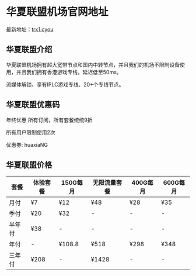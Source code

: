 # 华夏联盟机场官网地址

最新地址：[trx1.cyou](https://wwn.trx1.cyou/#/register?code=vfAYSXw2)

## 华夏联盟介绍

华夏联盟机场拥有超大宽带节点和国内中转节点，并且我们的机场不限制设备使用，并且我们拥有香港游戏专线，延迟低至50ms。

流媒体解锁、享有IPLC游戏专线、20+个专线节点。

## 华夏联盟优惠码

年终优惠 所有订阅，所有套餐统统9折

所有用户限制使用2次

优惠券:  huaxiaNG

## 华夏联盟价格

|套餐|体验套餐|150G每月|无限流量套餐|400G每月|600G每月|
|----|----|----|----|----|----|
|月付|¥7|¥12|¥48|¥28|¥35|
|季付|¥20|¥32|-|-|-|
|半年付|¥38|-|-|-|-|
|年付|-|¥108.8|¥518|¥298|¥348|
|三年付|¥208|-|¥1428|-|-|
